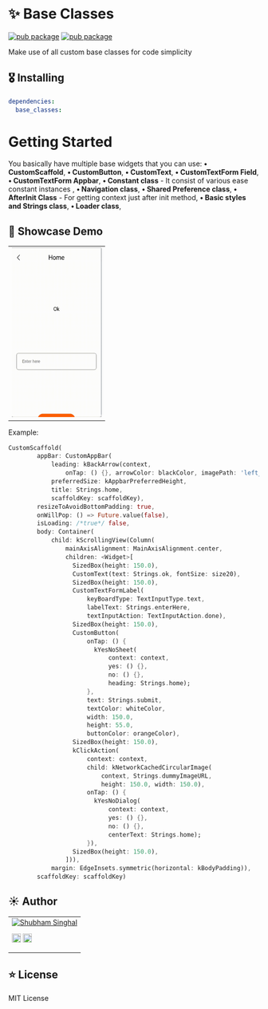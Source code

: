 # ✨ Base Classes
[![pub package](https://img.shields.io/badge/Flutter-base-blue)](https://pub.dev/packages/base_classes) [![pub package](https://img.shields.io/badge/license-MIT-orange)](https://pub.dev/packages/base_classes)

Make use of all custom base classes for code simplicity

## 🎖 Installing
```yaml
dependencies:
  base_classes: 
```

# Getting Started

You basically have multiple base widgets that you can use:
**• CustomScaffold**,
**• CustomButton**,
**• CustomText**,
**• CustomTextForm Field**,
**• CustomTextForm Appbar**,
**• Constant class** - It consist of various ease constant instances ,
**• Navigation class**,
**• Shared Preference class**,
**• AfterInit Class** - For getting context just after init method,
**• Basic styles and Strings class**,
**• Loader class**,

## 🚀 Showcase Demo

<table>
  <tr>
    <td align="center">
      <img src="https://raw.githubusercontent.com/shubhamsinghal06/base_classes/master/demo/base_classes.gif" width="180px" height="340px">
      <br />
    </td>
  </tr>
</table>

Example:

```dart
CustomScaffold(
        appBar: CustomAppBar(
            leading: kBackArrow(context,
                onTap: () {}, arrowColor: blackColor, imagePath: 'left_arrow'),
            preferredSize: kAppbarPreferredHeight,
            title: Strings.home,
            scaffoldKey: scaffoldKey),
        resizeToAvoidBottomPadding: true,
        onWillPop: () => Future.value(false),
        isLoading: /*true*/ false,
        body: Container(
            child: kScrollingView(Column(
                mainAxisAlignment: MainAxisAlignment.center,
                children: <Widget>[
                  SizedBox(height: 150.0),
                  CustomText(text: Strings.ok, fontSize: size20),
                  SizedBox(height: 150.0),
                  CustomTextFormLabel(
                      keyBoardType: TextInputType.text,
                      labelText: Strings.enterHere,
                      textInputAction: TextInputAction.done),
                  SizedBox(height: 150.0),
                  CustomButton(
                      onTap: () {
                        kYesNoSheet(
                            context: context,
                            yes: () {},
                            no: () {},
                            heading: Strings.home);
                      },
                      text: Strings.submit,
                      textColor: whiteColor,
                      width: 150.0,
                      height: 55.0,
                      buttonColor: orangeColor),
                  SizedBox(height: 150.0),
                  kClickAction(
                      context: context,
                      child: kNetworkCachedCircularImage(
                          context, Strings.dummyImageURL,
                          height: 150.0, width: 150.0),
                      onTap: () {
                        kYesNoDialog(
                            context: context,
                            yes: () {},
                            no: () {},
                            centerText: Strings.home);
                      }),
                  SizedBox(height: 150.0),
                ])),
            margin: EdgeInsets.symmetric(horizontal: kBodyPadding)),
        scaffoldKey: scaffoldKey)
```
## ☀️ Author

<table>
  <tr>
    <td styles="center">
      <a href = "https://www.instagram.com/shubhamsinghal06/?hl=en"><img src="https://avatars.githubusercontent.com/u/20882488?v=4" width="72" alt="Shubham Singhal" /></a>
      <p styles="center">
        <a href = "https://github.com/shubhamsinghal06"><img src = "https://www.iconninja.com/files/241/825/211/round-collaboration-social-github-code-circle-network-icon.svg" width="18" height = "18"/></a>
        <a href = "https://www.linkedin.com/in/shubhamsinghal06/"><img src = "https://www.iconninja.com/files/863/607/751/network-linkedin-social-connection-circular-circle-media-icon.svg" width="18" height="18"/></a>
      </p>
    </td>
  </tr> 
</table>

## ⭐️ License

MIT License
